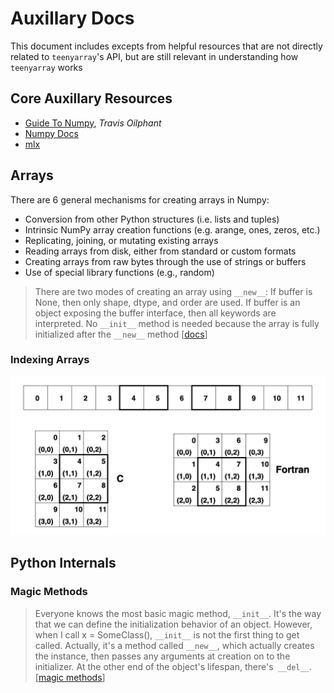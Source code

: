 # Auxillary Docs
This document includes excepts from helpful resources that are not directly related to `teenyarray`'s API, but are still relevant in understanding how `teenyarray` works

## Core Auxillary Resources
- [Guide To Numpy](https://web.mit.edu/dvp/Public/numpybook.pdf), *Travis Oilphant*
- [Numpy Docs](https://numpy.org/doc/stable/index.html)
- [mlx](https://github.com/ml-explore/mlx)

## Arrays
There are 6 general mechanisms for creating arrays in Numpy:
- Conversion from other Python structures (i.e. lists and tuples)
- Intrinsic NumPy array creation functions (e.g. arange, ones, zeros, etc.)
- Replicating, joining, or mutating existing arrays
- Reading arrays from disk, either from standard or custom formats
- Creating arrays from raw bytes through the use of strings or buffers
- Use of special library functions (e.g., random)


> There are two modes of creating an array using `__new__`:
If buffer is None, then only shape, dtype, and order are used.
If buffer is an object exposing the buffer interface, then all keywords are interpreted.
No `__init__` method is needed because the array is fully initialized after the `__new__` method [[docs](https://numpy.org/doc/stable/reference/generated/numpy.ndarray.html)]

### Indexing Arrays
![from page 25 of guide to numpy](image.png)

## Python Internals

### Magic Methods

>Everyone knows the most basic magic method, `__init__`. It's the way that we can define the initialization behavior of an object. However, when I call x = SomeClass(), `__init__` is not the first thing to get called. Actually, it's a method called `__new__`, which actually creates the instance, then passes any arguments at creation on to the initializer. At the other end of the object's lifespan, there's` __del__`. [[magic methods](https://rszalski.github.io/magicmethods/)]

